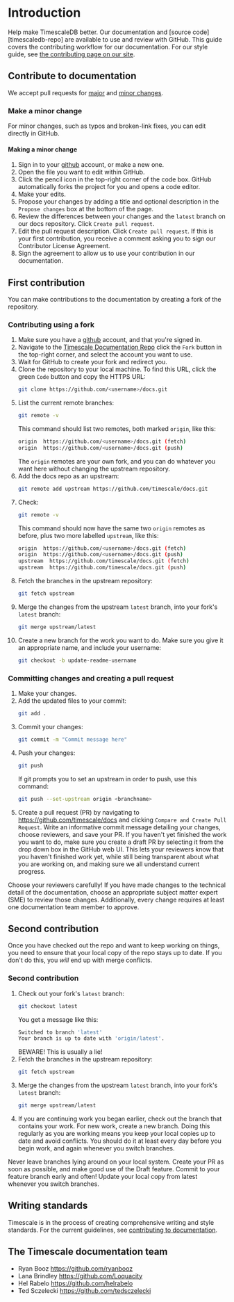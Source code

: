 # Introduction
Help make TimescaleDB better. Our documentation and [source
code][timescaledb-repo] are available to use and review with GitHub. This guide
covers the contributing workflow for our documentation. For our style guide, see
[the contributing page on our site][docs-standards].

## Contribute to documentation

We accept pull requests for [major](#make-a-major-change) and [minor
changes](#make-a-minor-change).

### Make a minor change

For minor changes, such as typos and broken-link fixes, you can edit directly in
GitHub. 

#### Making a minor change

1.  Sign in to your [github](github.com) account, or make a new one.
1.  Open the file you want to edit within GitHub.
1.  Click the pencil icon in the top-right corner of the code box. GitHub
    automatically forks the project for you and opens a code editor.
    <img src="" />
1.  Make your edits.
1.  Propose your changes by adding a title and optional description in the
    `Propose changes` box at the bottom of the page.
1.  Review the differences between your changes and the `latest` branch on our
    docs repository. Click `Create pull request`.
1.  Edit the pull request description. Click `Create pull request`. If
    this is your first contribution, you receive a comment asking you to sign
    our Contributor License Agreement.  
1.  Sign the agreement to allow us to use your contribution in our
    documentation.

## First contribution
You can make contributions to the documentation by creating a fork of the
repository.

<procedure>

### Contributing using a fork
1.  Make sure you have a [github](github.com) account, and that you're signed in.
1.  Navigate to the [Timescale Documentation
Repo](https://github.com/timescale/docs) click the `Fork` button in the
top-right corner, and select the account you want to use.
1.  Wait for GitHub to create your fork and redirect you.
1.  Clone the repository to your local machine. To find this URL, click the green
    `Code` button and copy the HTTPS URL:
    ```bash
    git clone https://github.com/<username>/docs.git
    ```
1.  List the current remote branches:
    ```bash
    git remote -v
    ```
    This command should list two remotes, both marked `origin`, like this:
    ```bash
    origin  https://github.com/<username>/docs.git (fetch)
    origin  https://github.com/<username>/docs.git (push)
    ```
    The `origin` remotes are your own fork, and you can do whatever you want here without changing the upstream repository.
1.  Add the docs repo as an upstream:
    ```bash
    git remote add upstream https://github.com/timescale/docs.git
    ```
1.  Check:
    ```bash
    git remote -v
    ```
    This command should now have the same two `origin` remotes as before, plus two more labelled `upstream`, like this:
    ```bash
    origin  https://github.com/<username>/docs.git (fetch)
    origin  https://github.com/<username>/docs.git (push)
    upstream  https://github.com/timescale/docs.git (fetch)
    upstream  https://github.com/timescale/docs.git (push)
    ```
1.  Fetch the branches in the upstream repository:
    ```bash
    git fetch upstream
    ```
1.  Merge the changes from the upstream `latest` branch, into your fork's
    `latest` branch:
    ```bash
    git merge upstream/latest
    ```
1.  Create a new branch for the work you want to do. Make sure you give it an
    appropriate name, and include your username:
    ```bash
    git checkout -b update-readme-username
    ```

</procedure>

<procedure>

### Committing changes and creating a pull request
1.  Make your changes.
1.  Add the updated files to your commit:
    ```bash
    git add .
    ```
1.  Commit your changes:
    ```bash
    git commit -m "Commit message here"
    ```
1.  Push your changes:
    ```bash
    git push
    ```
    If git prompts you to set an upstream in order to push, use this command:
    ```bash
    git push --set-upstream origin <branchname>
    ```
1.  Create a pull request (PR) by navigating to <https://github.com/timescale/docs>
    and clicking `Compare and Create Pull Request`. Write an informative commit
    message detailing your changes, choose reviewers, and save your PR. If you
    haven't yet finished the work you want to do, make sure you create a draft PR by
    selecting it from the drop down box in the GitHub web UI. This lets your
    reviewers know that you haven't finished work yet, while still being transparent
    about what you are working on, and making sure we all understand current
    progress.

</procedure>

<highlight type="warning">Choose your reviewers carefully! If you have made changes to the technical
detail of the documentation, choose an appropriate subject matter expert (SME)
to review those changes. Additionally, every change requires at least one
documentation team member to approve.</highlight>

## Second contribution
Once you have checked out the repo and want to keep working on things, you need
to ensure that your local copy of the repo stays up to date. If you don't do
this, you *will* end up with merge conflicts.

<procedure>

### Second contribution
1.  Check out your fork's `latest` branch:
    ```bash
    git checkout latest
    ```
    You get a message like this:
    ```bash
    Switched to branch 'latest'
    Your branch is up to date with 'origin/latest'.
    ```
    BEWARE! This is usually a lie!
1.  Fetch the branches in the upstream repository:
    ```bash
    git fetch upstream
    ```
1.  Merge the changes from the upstream `latest` branch, into your fork's
    `latest` branch:
    ```bash
    git merge upstream/latest
    ```
1.  If you are continuing work you began earlier, check out the branch that
    contains your work. For new work, create a new branch. Doing this regularly as
    you are working means you keep your local copies up to date and avoid
    conflicts. You should do it at least every day before you begin work, and again
    whenever you switch branches.


</procedure>

<highlight type="warning">Never leave branches lying around on your local system. Create your PR as soon
as possible, and make good use of the Draft feature. Commit to your feature
branch early and often! Update your local copy from latest whenever you switch
branches.</highlight>

## Writing standards
Timescale is in the process of creating comprehensive writing and style standards. For the current guidelines, see [contributing to documentation][docs-standards].

## The Timescale documentation team
*   Ryan Booz <https://github.com/ryanbooz>
*   Lana Brindley <https://github.com/Loquacity>
*   Hel Rabelo <https://github.com/helrabelo>
*   Ted Sczelecki <https://github.com/tedsczelecki>


[docs-standards]: timescaledb/:currentVersion:/contribute-to-docs
